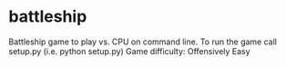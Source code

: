 # battleship
Battleship game to play vs. CPU on command line. 
To run the game call setup.py (i.e. python setup.py)
Game difficulty: Offensively Easy 
